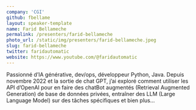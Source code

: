 ```yaml
---
company: 'CGI'
github: fbellame
layout: speaker-template
name: Farid Bellameche
permalink: /presenters/farid-bellameche
photo_url: /static/img/presenters/farid-bellameche.jpeg
slug: farid-bellameche
twitter: faridautomatic
website: https://www.youtube.com/@faridautomatic
---
```


Passionné d’IA générative, dev/ops, développeur Python, Java.
Depuis novembre 2022 et la sortie de chat GPT, j’ai exploré comment utiliser les API d’OpenAI pour en faire des chatBot augmentés (Retrieval Augmented Generation) de base de données privées, entraîner des LLM (Large Language Model) sur des tâches spécifiques et bien plus...
